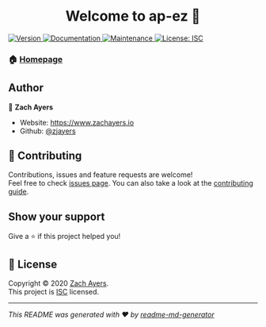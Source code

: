 <h1 align="center">Welcome to ap-ez 👋</h1>
<p>
  <a href="https://www.npmjs.com/package/ap-ez" target="_blank">
    <img alt="Version" src="https://img.shields.io/npm/v/ap-ez.svg">
  </a>
  <a href="https://github.com/zjayers/ap-ez#readme" target="_blank">
    <img alt="Documentation" src="https://img.shields.io/badge/documentation-yes-brightgreen.svg" />
  </a>
  <a href="https://github.com/zjayers/ap-ez/graphs/commit-activity" target="_blank">
    <img alt="Maintenance" src="https://img.shields.io/badge/Maintained%3F-yes-green.svg" />
  </a>
  <a href="https://github.com/zjayers/ap-ez/blob/master/LICENSE" target="_blank">
    <img alt="License: ISC" src="https://img.shields.io/github/license/zjayers/ap-ez" />
  </a>
</p>

### 🏠 [Homepage](https://github.com/zjayers/ap-ez#readme)

## Author

👤 **Zach Ayers**

- Website: https://www.zachayers.io
- Github: [@zjayers](https://github.com/zjayers)

## 🤝 Contributing

Contributions, issues and feature requests are welcome!<br />Feel free to check [issues page](https://github.com/zjayers/ap-ez/issues). You can also take a look at the [contributing guide](https://github.com/zjayers/ap-ez/blob/master/CONTRIBUTING.md).

## Show your support

Give a ⭐️ if this project helped you!

## 📝 License

Copyright © 2020 [Zach Ayers](https://github.com/zjayers).<br />
This project is [ISC](https://github.com/zjayers/ap-ez/blob/master/LICENSE) licensed.

---

_This README was generated with ❤️ by [readme-md-generator](https://github.com/kefranabg/readme-md-generator)_
